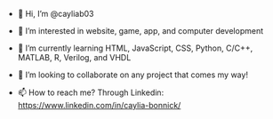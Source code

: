 - 👋 Hi, I’m @cayliab03
- 👀 I’m interested in website, game, app, and computer development 
- 🌱 I’m currently learning HTML, JavaScript, CSS, Python, C/C++, MATLAB, R, Verilog, and VHDL

- 💞️ I’m looking to collaborate on any project that comes my way!
- 📫 How to reach me? Through Linkedin: https://www.linkedin.com/in/caylia-bonnick/

<!---
cayliab03/cayliab03 is a ✨ special ✨ repository because its `README.md` (this file) appears on your GitHub profile.
You can click the Preview link to take a look at your changes.
--->
